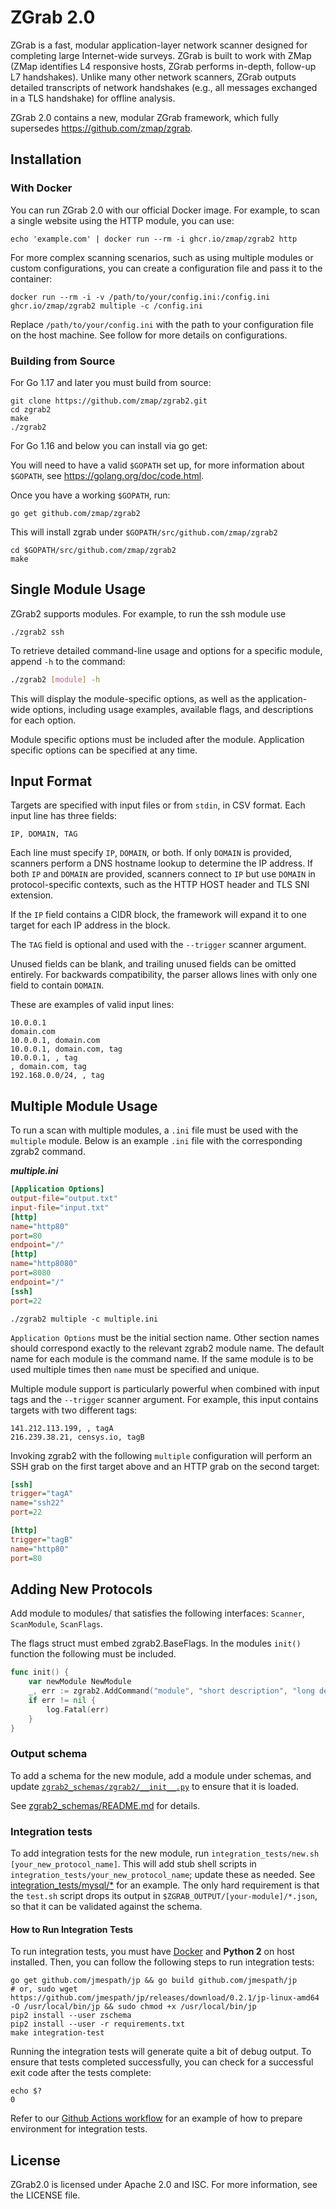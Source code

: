 ZGrab 2.0
=========

ZGrab is a fast, modular application-layer network scanner designed for completing large Internet-wide surveys. ZGrab is built to work with ZMap (ZMap identifies L4 responsive hosts, ZGrab performs in-depth, follow-up L7 handshakes). Unlike many other network scanners, ZGrab outputs detailed transcripts of network handshakes (e.g., all messages exchanged in a TLS handshake) for offline analysis.  

ZGrab 2.0 contains a new, modular ZGrab framework, which fully supersedes https://github.com/zmap/zgrab.

## Installation

### With Docker

You can run ZGrab 2.0 with our official Docker image. For example, to scan a single website using the HTTP module, you can use:

```shell
echo 'example.com' | docker run --rm -i ghcr.io/zmap/zgrab2 http
```

For more complex scanning scenarios, such as using multiple modules or custom configurations, you can create a configuration file and pass it to the container:

```shell
docker run --rm -i -v /path/to/your/config.ini:/config.ini ghcr.io/zmap/zgrab2 multiple -c /config.ini
```

Replace `/path/to/your/config.ini` with the path to your configuration file on the host machine. See follow for more details on configurations.

### Building from Source

For Go 1.17 and later you must build from source:

```shell
git clone https://github.com/zmap/zgrab2.git
cd zgrab2
make
./zgrab2
```


For Go 1.16 and below you can install via go get:

You will need to have a valid `$GOPATH` set up, for more information about `$GOPATH`, see https://golang.org/doc/code.html.

Once you have a working `$GOPATH`, run:

```shell
go get github.com/zmap/zgrab2
```

This will install zgrab under `$GOPATH/src/github.com/zmap/zgrab2`

```shell
cd $GOPATH/src/github.com/zmap/zgrab2
make
```

## Single Module Usage 

ZGrab2 supports modules. For example, to run the ssh module use

```shell
./zgrab2 ssh
```

To retrieve detailed command-line usage and options for a specific module, append `-h` to the command:

```bash
./zgrab2 [module] -h
```

This will display the module-specific options, as well as the application-wide options, including usage examples, available flags, and descriptions for each option. 

Module specific options must be included after the module. Application specific options can be specified at any time.

## Input Format

Targets are specified with input files or from `stdin`, in CSV format.  Each input line has three fields:

```text
IP, DOMAIN, TAG
```

Each line must specify `IP`, `DOMAIN`, or both.  If only `DOMAIN` is provided, scanners perform a DNS hostname lookup to determine the IP address.  If both `IP` and `DOMAIN` are provided, scanners connect to `IP` but use `DOMAIN` in protocol-specific contexts, such as the HTTP HOST header and TLS SNI extension.

If the `IP` field contains a CIDR block, the framework will expand it to one target for each IP address in the block.

The `TAG` field is optional and used with the `--trigger` scanner argument.

Unused fields can be blank, and trailing unused fields can be omitted entirely.  For backwards compatibility, the parser allows lines with only one field to contain `DOMAIN`.

These are examples of valid input lines:

```text
10.0.0.1
domain.com
10.0.0.1, domain.com
10.0.0.1, domain.com, tag
10.0.0.1, , tag
, domain.com, tag
192.168.0.0/24, , tag

```

## Multiple Module Usage

To run a scan with multiple modules, a `.ini` file must be used with the `multiple` module. Below is an example `.ini` file with the corresponding zgrab2 command. 

***multiple.ini***
```ini
[Application Options]
output-file="output.txt"
input-file="input.txt"
[http]
name="http80"
port=80
endpoint="/"
[http]
name="http8080"
port=8080
endpoint="/"
[ssh]
port=22
```
```shell
./zgrab2 multiple -c multiple.ini
```
`Application Options` must be the initial section name. Other section names should correspond exactly to the relevant zgrab2 module name. The default name for each module is the command name. If the same module is to be used multiple times then `name` must be specified and unique. 

Multiple module support is particularly powerful when combined with input tags and the `--trigger` scanner argument. For example, this input contains targets with two different tags:

```text
141.212.113.199, , tagA
216.239.38.21, censys.io, tagB
```

Invoking zgrab2 with the following `multiple` configuration will perform an SSH grab on the first target above and an HTTP grab on the second target:

```ini
[ssh]
trigger="tagA"
name="ssh22"
port=22

[http]
trigger="tagB"
name="http80"
port=80
```

## Adding New Protocols 

Add module to modules/ that satisfies the following interfaces: `Scanner`, `ScanModule`, `ScanFlags`.

The flags struct must embed zgrab2.BaseFlags. In the modules `init()` function the following must be included. 

```go
func init() {
    var newModule NewModule
    _, err := zgrab2.AddCommand("module", "short description", "long description of module", portNumber, &newModule)
    if err != nil {
        log.Fatal(err)
    }
}
```

### Output schema

To add a schema for the new module, add a module under schemas, and update [`zgrab2_schemas/zgrab2/__init__.py`](zgrab2_schemas/zgrab2/__init__.py) to ensure that it is loaded.

See [zgrab2_schemas/README.md](zgrab2_schemas/README.md) for details.

### Integration tests
To add integration tests for the new module, run `integration_tests/new.sh [your_new_protocol_name]`.
This will add stub shell scripts in `integration_tests/your_new_protocol_name`; update these as needed.
See [integration_tests/mysql/*](integration_tests/mysql) for an example.
The only hard requirement is that the `test.sh` script drops its output in `$ZGRAB_OUTPUT/[your-module]/*.json`, so that it can be validated against the schema.

#### How to Run Integration Tests

To run integration tests, you must have [Docker](https://www.docker.com/) and **Python 2** on host installed. Then, you can follow the following steps to run integration tests:

```shell
go get github.com/jmespath/jp && go build github.com/jmespath/jp
# or, sudo wget https://github.com/jmespath/jp/releases/download/0.2.1/jp-linux-amd64 -O /usr/local/bin/jp && sudo chmod +x /usr/local/bin/jp
pip2 install --user zschema
pip2 install --user -r requirements.txt
make integration-test
```

Running the integration tests will generate quite a bit of debug output. To ensure that tests completed successfully, you can check for a successful exit code after the tests complete:

```shell
echo $?
0
```

Refer to our [Github Actions workflow](.github/workflows/integration-test.yml) for an example of how to prepare environment for integration tests.

## License
ZGrab2.0 is licensed under Apache 2.0 and ISC. For more information, see the LICENSE file.
